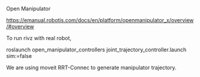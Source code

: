 Open Manipulator

https://emanual.robotis.com/docs/en/platform/openmanipulator_x/overview/#overview

To run rivz with real robot,

roslaunch open_manipulator_controllers joint_trajectory_controller.launch sim:=false

We are using moveit RRT-Connec to generate manipulator trajectory.
